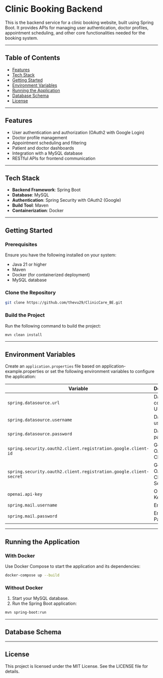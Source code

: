 # Clinic Booking Backend

This is the backend service for a clinic booking website, built using Spring Boot. It provides APIs for managing user authentication, doctor profiles, appointment scheduling, and other core functionalities needed for the booking system.

---

## Table of Contents
- [Features](#features)
- [Tech Stack](#tech-stack)
- [Getting Started](#getting-started)
- [Environment Variables](#environment-variables)
- [Running the Application](#running-the-application)
- [Database Schema](#database-schema)
- [License](#license)

---

## Features
- User authentication and authorization (OAuth2 with Google Login)
- Doctor profile management
- Appointment scheduling and filtering
- Patient and doctor dashboards
- Integration with a MySQL database
- RESTful APIs for frontend communication

---

## Tech Stack
- **Backend Framework**: Spring Boot
- **Database**: MySQL
- **Authentication**: Spring Security with OAuth2 (Google)
- **Build Tool**: Maven
- **Containerization**: Docker

---

## Getting Started

### Prerequisites
Ensure you have the following installed on your system:
- Java 21 or higher
- Maven
- Docker (for containerized deployment)
- MySQL database

### Clone the Repository
```bash
git clone https://github.com/thevu29/ClinicCare_BE.git
```

### Build the Project
Run the following command to build the project:
```bash
mvn clean install
```

---

## Environment Variables
Create an `application.properties` file based on application-example.properties or set the following environment variables to configure the application:

| Variable                 | Description                              | Example Value                 |
|--------------------------|------------------------------------------|-------------------------------|
| `spring.datasource.url`  | Database connection URL                 | `jdbc:postgresql://localhost:5432/clinic` |
| `spring.datasource.username` | Database username                       | `postgres`                    |
| `spring.datasource.password` | Database password                       | `password`                    |
| `spring.security.oauth2.client.registration.google.client-id`| Google OAuth2 Client ID                 | `your-client-id.apps.googleusercontent.com` |
| `spring.security.oauth2.client.registration.google.client-secret` | Google OAuth2 Client Secret         | `your-client-secret`          |
| `openai.api-key` | OpenAI API Key | `your-key` |
| `spring.mail.username` | Email | `your-email` |
| `spring.mail.password` | Email Passowrd | `your-email-password` |

---

## Running the Application

### With Docker
Use Docker Compose to start the application and its dependencies:
```bash
docker-compose up --build
```

### Without Docker
1. Start your MySQL database.
2. Run the Spring Boot application:
```bash
mvn spring-boot:run
```

---

## Database Schema


---

## License
This project is licensed under the MIT License. See the LICENSE file for details.


